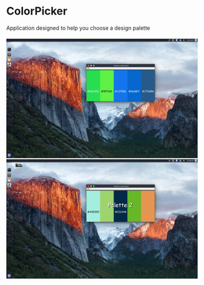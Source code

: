 # ColorPicker
Application designed to help you choose a design palette
####
![alt_text](https://github.com/alexshi0000/ColorPicker/blob/master/Screenshot%20from%202017-08-14%2000-26-07.png)
![alt_text](https://github.com/alexshi0000/ColorPicker/blob/master/Screenshot%20from%202017-08-14%2000-26-54.png)
